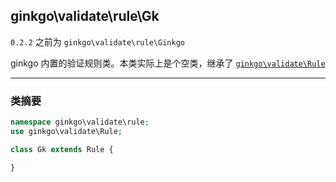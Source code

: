 ## ginkgo\validate\rule\Gk

`0.2.2` 之前为 `ginkgo\validate\rule\Ginkgo`

ginkgo 内置的验证规则类。本类实际上是个空类，继承了 [`ginkgo\validate\Rule`](validate_rule.md)

----------

### 类摘要

```php
namespace ginkgo\validate\rule;
use ginkgo\validate\Rule;

class Gk extends Rule {

}
```
